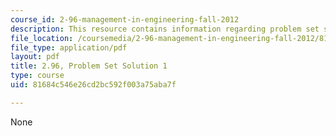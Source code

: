 ```yaml
---
course_id: 2-96-management-in-engineering-fall-2012
description: This resource contains information regarding problem set solution 1.
file_location: /coursemedia/2-96-management-in-engineering-fall-2012/81684c546e26cd2bc592f003a75aba7f_MIT2_96F12_psets01.pdf
file_type: application/pdf
layout: pdf
title: 2.96, Problem Set Solution 1
type: course
uid: 81684c546e26cd2bc592f003a75aba7f

---
```

None